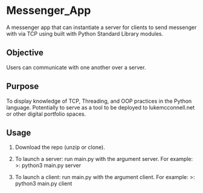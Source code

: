 # Messenger_App
A messenger app that can instantiate a server for clients to send messenger with via TCP using built with Python Standard Library modules.

## Objective
Users can communicate with one another over a server.

## Purpose
To display knowledge of TCP, Threading, and OOP practices in the Python language. Potentially to serve as a tool to be deployed to lukemcconnell.net or other digital portfolio spaces.

## Usage
1. Download the repo (unzip or clone).

2. To launch a server: run main.py with the argument server.
For example: >: python3 main.py server

3. To launch a client: run main.py with the argument client.
For example: >: python3 main.py client